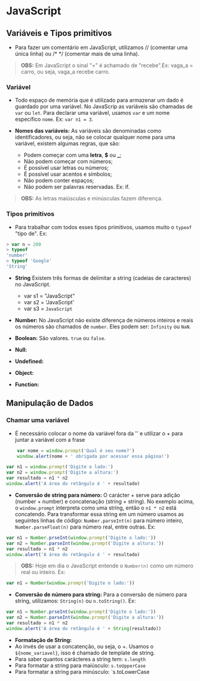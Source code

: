 # JavaScript
## Variáveis e Tipos primitivos
- Para fazer um comentário em JavaScript, utilizamos // (comentar uma única linha) ou /* */ (comentar mais de uma linha).
> **OBS:** Em JavaScript o sinal "=" é achamado de "recebe".Ex: vaga_a = carro, ou seja, vaga_a recebe carro.
### Variável
- Todo espaço de memória que é utilizado para armazenar um dado é guardado por uma variável. No JavaScrip as variáveis são chamadas de `var` ou `let`. Para declarar uma variável, usamos `var` e um nome específico `nome`. Ex: `var n1 = 3`.

- **Nomes das variáveis:** As variáveis são denominadas como identificadores, ou seja, não se colocar qualquer nome para uma variável, existem algumas regras, que são:

    - Podem começar com uma **letra**, **$** ou **_**;
    - Não podem começar com números;
    - É possível usar letras ou números;
    - É possível usar acentos e símbolos;
    - Não podem conter espaços;
    - Não podem ser palavras reservadas. Ex: if.

> **OBS:** As letras maiúsculas e minúsculas fazem diferença.

### Tipos primitivos
- Para trabalhar com todos esses tipos primitivos, usamos muito o `typeof` "tipo de". Ex: 
```js
> var n = 200
> typeof
'number'
> typeof 'Google'
'String'
```
- **String** Existem três formas de delimitar a string (cadeias de caracteres) no JavaScript. 
    - var s1 = "JavaScript"
    - var s2 = 'JavaScript'
    - var s3 = `JavaScript`

- **Number:** No JavaScript não existe diferença de números inteiros e reais os números são chamados de  `number`. Eles podem ser: `Infinity` ou `NaN`.

- **Boolean:** São valores. `true` ou `false`.

- **Null:**

- **Undefined:**

- **Object:**

- **Function:**

## Manipulação de Dados

### Chamar uma variável
- É necessário colocar o nome da variável fora da '' e utilizar o + para juntar a variável com a frase
```js
    var nome = window.prompt('Qual é seu nome?')
    window.alert(nome + ' obrigada por acessar essa página!')
```
```js
var n1 = window.prompt('Digite o lado:')
var n2 = window.prompt('Digite a altura:')
var resultado = n1 * n2
window.alert('A área do retângulo é ' + resultado)
```
- **Conversão de string para  número:** O carácter + serve para adição (number + number) e concatenação (string + string). No exemplo acima, o `window.prompt` interpreta como uma string, então o `n1 * n2` está concatendo. Para transformar essa string em um número usamos as seguintes linhas de código: `Number.parseInt(n)` para número inteiro, `Number.parseFloat(n)` para número real, entre outras. Ex: 

```js
var n1 = Number.prseInt(window.prompt('Digite o lado:'))
var n2 = Number.parseInt(window.prompt('Digite a altura:'))
var resultado = n1 * n2
window.alert('A área do retângulo é ' + resultado)
```

> **OBS:** Hoje em dia o JavaScript entende o `Number(n)` como um número real ou inteiro. Ex:
```js
var n1 = Number(window.prompt('Digite o lado:'))
```
- **Conversão de número para string:** Para a conversão de número para string, utilizamos: `String(n)` ou `n.toString()`. Ex: 
```js
var n1 = Number.prseInt(window.prompt('Digite o lado:'))
var n2 = Number.parseInt(window.prompt('Digite a altura:'))
var resultado = n1 * n2
window.alert('A área do retângulo é ' + String(resultado))
``` 

- **Formatação de String:**
- Ao invés de usar a concatenção, ou seja, o +. Usamos o `${nome_variavel}`, isso é chamado de template de string.
- Para saber quantos carácteres a string tem: `s.length`
- Para formatar a string para maiúsculo: `s.toUpperCase`
- Para formatar a string para minúsculo: `s.toLowerCase
